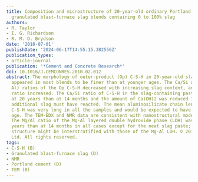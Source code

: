 ```yaml
---
title: Composition and microstructure of 20-year-old ordinary Portland cement–ground
  granulated blast-furnace slag blends containing 0 to 100% slag
authors:
- R. Taylor
- I. G. Richardson
- R. M. D. Brydson
date: '2010-07-01'
publishDate: '2024-06-17T14:55:15.382556Z'
publication_types:
- article-journal
publication: '*Cement and Concrete Research*'
doi: 10.1016/J.CEMCONRES.2010.02.012
abstract: The morphology of outer-product (Op) C-S-H in 20-year-old slag-cement pastes
  appeared in most blends to be finer than at younger ages. The Ca/Si and Ca/(Si +
  Al) ratios of the Op C-S-H decreased with increasing slag content, and the Al/Si
  ratio increased. The Ca/Si ratio of C-S-H in the slag-containing pastes was lower
  at 20 years than at 14 months and the amount of Ca(OH)2 was reduced indicating that
  additional slag must have reacted. The mean aluminosilicate chain length of the
  C-S-H was very long in all the samples and would be expected to have increased with
  age. The TEM-EDX and NMR data are consistent with nanostructural models for C-S-H.
  The Mg/Al ratio of the Mg-Al layered double hydroxide phase (LDH) was lower at 20
  years than at 14 months in all cases except for the neat slag paste; aluminium hydroxide-based
  structure might be interstratified with those of the Mg-Al LDH. © 2010 Elsevier
  Ltd. All rights reserved.
tags:
- C-S-H (B)
- Granulated blast-furnace slag (D)
- NMR
- Portland cement (D)
- TEM (B)
---
```

